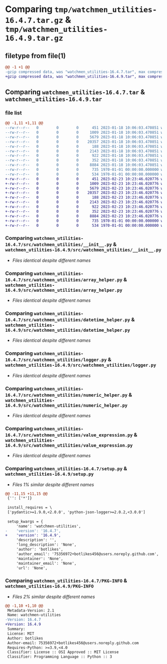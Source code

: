 # Comparing `tmp/watchmen_utilities-16.4.7.tar.gz` & `tmp/watchmen_utilities-16.4.9.tar.gz`

## filetype from file(1)

```diff
@@ -1 +1 @@
-gzip compressed data, was "watchmen_utilities-16.4.7.tar", max compression
+gzip compressed data, was "watchmen_utilities-16.4.9.tar", max compression
```

## Comparing `watchmen_utilities-16.4.7.tar` & `watchmen_utilities-16.4.9.tar`

### file list

```diff
@@ -1,11 +1,11 @@
--rw-r--r--   0        0        0      451 2023-01-18 10:06:03.470851 watchmen_utilities-16.4.7/pyproject.toml
--rw-r--r--   0        0        0     1009 2023-01-18 10:06:03.470851 watchmen_utilities-16.4.7/src/watchmen_utilities/__init__.py
--rw-r--r--   0        0        0     5679 2023-01-18 10:06:03.470851 watchmen_utilities-16.4.7/src/watchmen_utilities/array_helper.py
--rw-r--r--   0        0        0    20357 2023-01-18 10:06:03.470851 watchmen_utilities-16.4.7/src/watchmen_utilities/datetime_helper.py
--rw-r--r--   0        0        0      188 2023-01-18 10:06:03.470851 watchmen_utilities-16.4.7/src/watchmen_utilities/json_helper.py
--rw-r--r--   0        0        0     2143 2023-01-18 10:06:03.470851 watchmen_utilities-16.4.7/src/watchmen_utilities/logger.py
--rw-r--r--   0        0        0      922 2023-01-18 10:06:03.470851 watchmen_utilities-16.4.7/src/watchmen_utilities/numeric_helper.py
--rw-r--r--   0        0        0      352 2023-01-18 10:06:03.470851 watchmen_utilities-16.4.7/src/watchmen_utilities/string_helper.py
--rw-r--r--   0        0        0     8884 2023-01-18 10:06:03.470851 watchmen_utilities-16.4.7/src/watchmen_utilities/value_expression.py
--rw-r--r--   0        0        0      735 1970-01-01 00:00:00.000000 watchmen_utilities-16.4.7/setup.py
--rw-r--r--   0        0        0      534 1970-01-01 00:00:00.000000 watchmen_utilities-16.4.7/PKG-INFO
+-rw-r--r--   0        0        0      451 2023-02-23 10:23:46.020776 watchmen_utilities-16.4.9/pyproject.toml
+-rw-r--r--   0        0        0     1009 2023-02-23 10:23:46.020776 watchmen_utilities-16.4.9/src/watchmen_utilities/__init__.py
+-rw-r--r--   0        0        0     5679 2023-02-23 10:23:46.020776 watchmen_utilities-16.4.9/src/watchmen_utilities/array_helper.py
+-rw-r--r--   0        0        0    20357 2023-02-23 10:23:46.020776 watchmen_utilities-16.4.9/src/watchmen_utilities/datetime_helper.py
+-rw-r--r--   0        0        0      188 2023-02-23 10:23:46.020776 watchmen_utilities-16.4.9/src/watchmen_utilities/json_helper.py
+-rw-r--r--   0        0        0     2143 2023-02-23 10:23:46.020776 watchmen_utilities-16.4.9/src/watchmen_utilities/logger.py
+-rw-r--r--   0        0        0      922 2023-02-23 10:23:46.020776 watchmen_utilities-16.4.9/src/watchmen_utilities/numeric_helper.py
+-rw-r--r--   0        0        0      352 2023-02-23 10:23:46.020776 watchmen_utilities-16.4.9/src/watchmen_utilities/string_helper.py
+-rw-r--r--   0        0        0     8884 2023-02-23 10:23:46.020776 watchmen_utilities-16.4.9/src/watchmen_utilities/value_expression.py
+-rw-r--r--   0        0        0      735 1970-01-01 00:00:00.000000 watchmen_utilities-16.4.9/setup.py
+-rw-r--r--   0        0        0      534 1970-01-01 00:00:00.000000 watchmen_utilities-16.4.9/PKG-INFO
```

### Comparing `watchmen_utilities-16.4.7/src/watchmen_utilities/__init__.py` & `watchmen_utilities-16.4.9/src/watchmen_utilities/__init__.py`

 * *Files identical despite different names*

### Comparing `watchmen_utilities-16.4.7/src/watchmen_utilities/array_helper.py` & `watchmen_utilities-16.4.9/src/watchmen_utilities/array_helper.py`

 * *Files identical despite different names*

### Comparing `watchmen_utilities-16.4.7/src/watchmen_utilities/datetime_helper.py` & `watchmen_utilities-16.4.9/src/watchmen_utilities/datetime_helper.py`

 * *Files identical despite different names*

### Comparing `watchmen_utilities-16.4.7/src/watchmen_utilities/logger.py` & `watchmen_utilities-16.4.9/src/watchmen_utilities/logger.py`

 * *Files identical despite different names*

### Comparing `watchmen_utilities-16.4.7/src/watchmen_utilities/numeric_helper.py` & `watchmen_utilities-16.4.9/src/watchmen_utilities/numeric_helper.py`

 * *Files identical despite different names*

### Comparing `watchmen_utilities-16.4.7/src/watchmen_utilities/value_expression.py` & `watchmen_utilities-16.4.9/src/watchmen_utilities/value_expression.py`

 * *Files identical despite different names*

### Comparing `watchmen_utilities-16.4.7/setup.py` & `watchmen_utilities-16.4.9/setup.py`

 * *Files 1% similar despite different names*

```diff
@@ -11,15 +11,15 @@
 {'': ['*']}
 
 install_requires = \
 ['pydantic>=1.9.0,<2.0.0', 'python-json-logger>=2.0.2,<3.0.0']
 
 setup_kwargs = {
     'name': 'watchmen-utilities',
-    'version': '16.4.7',
+    'version': '16.4.9',
     'description': '',
     'long_description': 'None',
     'author': 'botlikes',
     'author_email': '75356972+botlikes456@users.noreply.github.com',
     'maintainer': 'None',
     'maintainer_email': 'None',
     'url': 'None',
```

### Comparing `watchmen_utilities-16.4.7/PKG-INFO` & `watchmen_utilities-16.4.9/PKG-INFO`

 * *Files 2% similar despite different names*

```diff
@@ -1,10 +1,10 @@
 Metadata-Version: 2.1
 Name: watchmen-utilities
-Version: 16.4.7
+Version: 16.4.9
 Summary: 
 License: MIT
 Author: botlikes
 Author-email: 75356972+botlikes456@users.noreply.github.com
 Requires-Python: >=3.9,<4.0
 Classifier: License :: OSI Approved :: MIT License
 Classifier: Programming Language :: Python :: 3
```

